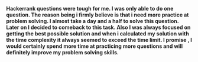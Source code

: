**Hackerrank questions were tough for me. I was only able to do one question. The reason being i firmly believe is that i need more practice at problem solving. I almost take a day and a half to solve this question. Later on I decided to comeback to this task. Also I was always focused on getting the best possible solution and when i calculated my solution with the time complexity it always seemed to exceed the time limit. I promise , I would certainly spend more time at practicing more questions and will definitely improve my problem solving skills.**
